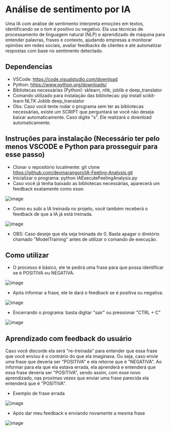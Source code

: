 # Análise de sentimento por IA
Uma IA com análise de sentimento interpreta emoções em textos, 
identificando se o tom é positivo ou negativo. 
Ela usa técnicas de processamento de linguagem natural (NLP) e 
aprendizado de máquina para entender palavras, frases e contexto, 
ajudando empresas a monitorar opiniões em redes sociais, 
avaliar feedbacks de clientes e até automatizar respostas com base no sentimento detectado.

## Dependencias
* VSCode: https://code.visualstudio.com/download
* Python: https://www.python.org/downloads/
* Bibliotecas necessárias (Python): sklearn, nltk, joblib e deep_translator
* Comando utilizado para instalação das bibliotecas: pip install scikit-learn NLTK Joblib deep_translator
* Obs: Caso você tente rodar o programa sem ter as bibliotecas necessárias, existe um SCRIPT que perguntará se você não deseja baixar automaticamente. Caso digite "s". Ele realizará o download automaticamente.
  
## Instruções para instalação (Necessário ter pelo menos VSCODE e Python para prosseguir para esse passo)
* Clonar o repositório localmente: git clone https://github.com/devmarangoni/IA-Feeling-Analysis.git
* Inicializar o programa: python IAExecuteFeelingAnalysis.py
* Caso você já tenha baixado as bibliotecas necessárias, aparecerá um feedback exatamente como esse:

![image](https://github.com/user-attachments/assets/e3813558-bc97-4aa2-b0e7-06c80adfd6f2)

* Como eu subi a IA treinada no projeto, você também receberá o feedback de que a IA já está treinada.

![image](https://github.com/user-attachments/assets/994e14ac-1b40-4185-87de-347d208f94f6)

* OBS: Caso deseje que ela seja treinada do 0. Basta apagar o diretório chamado "ModelTraining" antes de utilizar o comando de execução.

## Como utilizar
* O processo é básico, ele te pedirá uma frase para que possa identificar se é POSITIVA ou NEGATIVA.

![image](https://github.com/user-attachments/assets/35eb525b-a1a0-4deb-8aaf-5a743eb9fd8c)

* Após informar a frase, ele te dará o feedback se é positiva ou negativa.

![image](https://github.com/user-attachments/assets/cd48e081-0c50-40f8-b6bd-71d11e6f9e40)

* Encerrando o programa: basta digitar "sair" ou pressionar "CTRL + C"

![image](https://github.com/user-attachments/assets/e3aa3904-73f4-4d05-98e4-ae2212c30442)


## Aprendizado com feedback do usuário

Caso você discorde ela será "re-treinada" para entender que essa frase que você enviou é o
contrário do que ela imaginava. Ou seja, caso envie uma frase que deveria ser "POSITIVA" e
ela retorne que é "NEGATIVA". Ao informar para ela que ela estava errada, ela aprenderá e
entenderá que essa frase deveria ser "POSITIVA", sendo assim, com esse novo aprendizado,
nas proximas vezes que enviar uma frase parecida ela entenderá que é "POSITIVA".

* Exemplo de frase errada

![image](https://github.com/user-attachments/assets/20db2b18-ceec-40c3-be4d-c8f3c27c8fd0)

* Após dar meu feedback e enviando novamente a mesma frase

![image](https://github.com/user-attachments/assets/4604dcb5-3540-418e-b9d3-9be42daec269)
